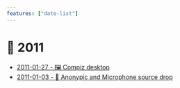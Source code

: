```yaml
---
features: ["date-list"]
---
```

# 📅 2011

* [2011-01-27 - 🖼️ Compiz desktop](01/compiz)
* [2011-01-03 - 📝 Anonypic and Microphone source drop](01/anonypic-mic-source)
